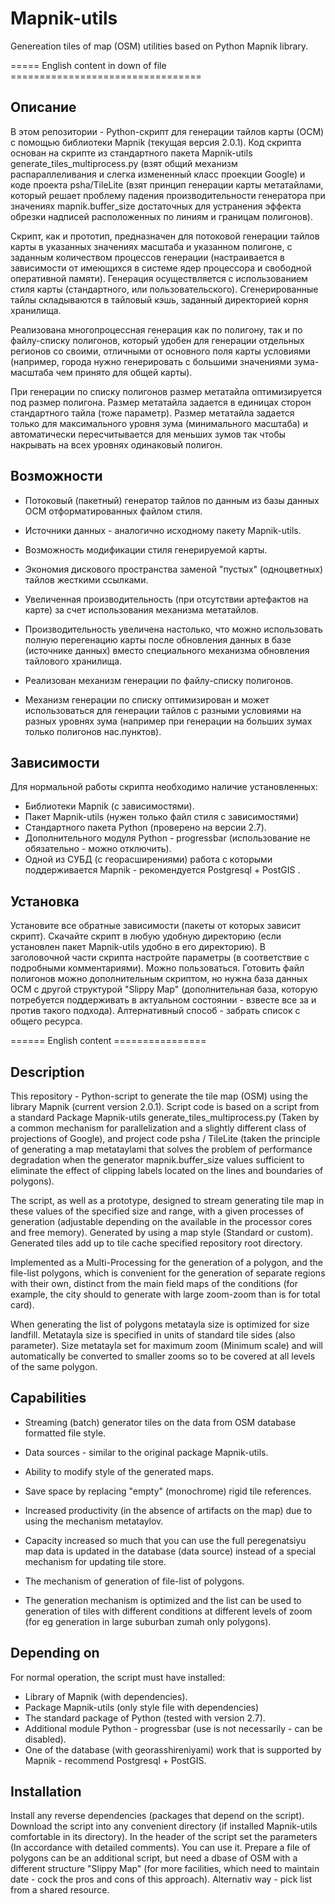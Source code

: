 Mapnik-utils
============

Genereation tiles of map (OSM) utilities based on Python Mapnik library.

===== English content in down of file =================================

Описание
--------

В этом репозитории - Python-скрипт для генерации тайлов карты (ОСМ) с помощью библиотеки
Mapnik (текущая версия 2.0.1). Код скрипта основан на скрипте из стандартного
пакета Маpnik-utils generate_tiles_multiprocess.py
(взят общий механизм распараллеливания и слегка измененный класс проекции Google) и
коде проекта psha/TileLite (взят принцип генерации карты метатайлами, который
решает проблему падения производительности генератора при
значениях mapnik.buffer_size достаточных для устранения эффекта обрезки надписей
расположенных по линиям и границам полигонов).

Скрипт, как и прототип, предназначен для потоковой генерации тайлов карты в
указанных значениях масштаба и указанном полигоне, с заданным
количеством процессов генерации (настраивается в зависимости от
имеющихся в системе ядер процессора и свободной оперативной памяти).
Генерация осуществляется с использованием стиля карты
(стандартного, или пользовательского). Сгенерированные тайлы складываются в
тайловый кэшь, заданный директорией корня хранилища.

Реализована многопроцессная генерация как по полигону, так и по файлу-списку
полигонов, который удобен для генерации отдельных регионов со
своими, отличными от основного поля карты условиями (например, города нужно
генерировать с большими значениями зума-масштаба чем принято для общей
карты).

При генерации по списку полигонов размер метатайла оптимизируется под размер
полигона. Размер метатайла задается в единицах сторон стандартного тайла (тоже
параметр). Размер метатайла задается только для максимального уровня зума
(минимального масштаба) и автоматически пересчитывается для меньших зумов так
чтобы накрывать на всех уровнях одинаковый полигон.


Возможности
-----------

- Потоковый (пакетный) генератор тайлов по данным из базы данных ОСМ
  отформатированных файлом стиля.

- Источники данных - аналогично исходному пакету Mapnik-utils.

- Возможность модификации стиля генерируемой карты.

- Экономия дискового пространства заменой "пустых" (одноцветных) тайлов жесткими
  ссылками.

- Увеличенная производительность (при отсутствии артефактов на карте) за счет
  использования механизма метатайлов.

- Производительность увеличена настолько, что можно использовать полную перегенацию
  карты после обновления данных в базе (источнике данных) вместо специального
  механизма обновления тайлового хранилища.

- Реализован механизм генерации по файлу-списку полигонов.

- Механизм генерации по списку оптимизирован и может использоваться для
  генерации тайлов с разными условиями на разных уровнях зума (например при
  генерации на больших зумах только полигонов нас.пунктов).


Зависимости
-----------

Для нормальной работы скрипта необходимо наличие установленных:
- Библиотеки Mapnik (с зависимостями).
- Пакет Mapnik-utils (нужен только файл стиля с зависимостями)
- Стандартного пакета Python (проверено на версии 2.7).
- Дополнительного модуля Python - progressbar (использование не обязательно -
  можно отключить).
- Одной из СУБД (с георасширениями) работа с которыми поддерживается Mapnik -
  рекомендуется Postgresql + PostGIS .


Установка
---------

Установите все обратные зависимости (пакеты от которых зависит скрипт).
Скачайте скрипт в любую удобную директорию (если установлен пакет Mapnik-utils
удобно в его директорию). В заголовочной части скрипта настройте параметры 
(в соответствие с подробными комментариями). Можно пользоваться.
Готовить файл полигонов можно дополнительным скриптом, но нужна база данных
ОСМ с другой структурой "Slippy Map" (дополнительная база, которую потребуется поддерживать в 
актуальном состоянии - взвесте все за и против такого подхода). Алтернативный способ - 
забрать список с общего ресурса.


====== English content ================

Description
--------

This repository - Python-script to generate the tile map (OSM) using the library
Mapnik (current version 2.0.1). Script code is based on a script from a standard
Package Mapnik-utils generate_tiles_multiprocess.py
(Taken by a common mechanism for parallelization and a slightly different class of projections of Google), and
project code psha / TileLite (taken the principle of generating a map metataylami that
solves the problem of performance degradation when the generator
mapnik.buffer_size values sufficient to eliminate the effect of clipping labels
located on the lines and boundaries of polygons).

The script, as well as a prototype, designed to stream generating tile map in
these values of the specified size and range, with a given
processes of generation (adjustable depending on the
available in the processor cores and free memory).
Generated by using a map style
(Standard or custom). Generated tiles add up to
tile cache specified repository root directory.

Implemented as a Multi-Processing for the generation of a polygon, and the file-list
polygons, which is convenient for the generation of separate regions with
their own, distinct from the main field maps of the conditions (for example, the city should
to generate with large zoom-zoom than is for total
card).

When generating the list of polygons metatayla size is optimized for size
landfill. Metatayla size is specified in units of standard tile sides (also
parameter). Size metatayla set for maximum zoom
(Minimum scale) and will automatically be converted to smaller zooms so
to be covered at all levels of the same polygon.


Capabilities
-----------

- Streaming (batch) generator tiles on the data from OSM database
  formatted file style.

- Data sources - similar to the original package Mapnik-utils.

- Ability to modify style of the generated maps.

- Save space by replacing "empty" (monochrome) rigid tile
  references.

- Increased productivity (in the absence of artifacts on the map) due to
  using the mechanism metataylov.

- Capacity increased so much that you can use the full peregenatsiyu
  map data is updated in the database (data source) instead of a special
  mechanism for updating tile store.

- The mechanism of generation of file-list of polygons.

- The generation mechanism is optimized and the list can be used to
  generation of tiles with different conditions at different levels of zoom (for eg
  generation in large suburban zumah only polygons).


Depending on
-----------

For normal operation, the script must have installed:
- Library of Mapnik (with dependencies).
- Package Mapnik-utils (only style file with dependencies)
- The standard package of Python (tested with version 2.7).
- Additional module Python - progressbar (use is not necessarily -
  can be disabled).
- One of the database (with georasshireniyami) work that is supported by Mapnik -
  recommend Postgresql + PostGIS.


Installation
---------

Install any reverse dependencies (packages that depend on the script).
Download the script into any convenient directory (if installed Mapnik-utils
comfortable in its directory). In the header of the script set the parameters
(In accordance with detailed comments). You can use it.
Prepare a file of polygons can be an additional script, but need a dbase of
OSM with a different structure "Slippy Map" (for more facilities, which need to maintain
date - cock the pros and cons of this approach). Alternativ way -
pick list from a shared resource.